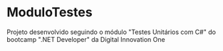 <h1>ModuloTestes</h1>
<p>Projeto desenvolvido seguindo o módulo "Testes Unitários com C#" do bootcamp ".NET Developer" da Digital Innovation One</p>
